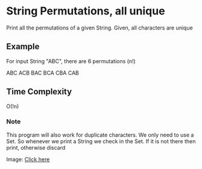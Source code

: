 # String Permutations, all unique

Print all the permutations of a given String. Given, all characters are unique

## Example
For input String "ABC", there are 6 permutations (n!)

ABC ACB BAC BCA CBA CAB

## Time Complexity
O(!n)

### Note
This program will also work for duplicate characters. We only need to use a Set. So whenever we print a String we check in the Set. If it is not there then print, otherwise discard

Image: [Click here](./permutations.gif)
